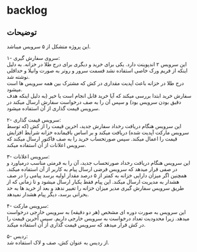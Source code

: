 # backlog
## توضیحات
این پروژه متشکل از ۵ سرویس میباشد.    

۱- سروی سفارش گیری:   
این سرویس ۲ اندپوینت دارد. یکی برای خرید و دیگری برای درج طلا در خزانه. به دلیل اینکه از فریم ورک خاصی استفاده نشد قسمت سرور و روتر به صورت وانیلا و حداقلی نوشته شد.   
درج طلا در خزانه باعث آپدیت مقداری در کش که مشترک بین همه سرویس ها است میشود.   
سفارش خرید ابتدا بررسی میکند که آیا خرید قابل انجام است یا خیر (به دلیل اینکه هدف دقیق بودن سرویس بود) و سپس آن را به صف درخواست سفارش ارسال میکند در سرویس قیمت گذاری از آن استفاده میشود.

۲- سرویس قیمت گذاری:   
این سرویس هنگام دریافت رخداد سفارش جدید، اخرین قیمت را از کش (که توسط سرویس مارکت آپدیت شده) دریافت میکند و بر اساس باقیمانده خزانه شرایط افزایش قیمت را اعمال میکند. سپس صورتحساب خرید را به صف فاکتور ارسال میکند که سرویس اعلانات از آن استفاده میکند.

۳- سرویس اعلانات:   
این سرویس هنگام دریافت رخداد صورتحساب جدید، آن را به فرمتی مناسب درمیاورد و در صفی قرار میدهد که سرویس فرضی ارسال پیام به کاربر از آن استفاده میکند. همچنین اگر میزان دارایی خزانه به کمتر از ۵ درصد مقدار اولیه برسد پیامی را در صف هشدار به مدیریت ارسال میکند. این پیام فقط یکبار ارسال میشود و تا زمانی که از طریق سرویس سفارش گیری مدیر میزان خزانه را تغییر ندهد و بعد از خرید ها به حد بحرانی برسد، دیگر پیام هشدار نمیدهد.

۴- سرویس مارکت:   
این سرویس به صورت دوره ای مشخص (هر دو دقیقه) به سرویس خارجی درخواست میدهد. زیرا محدودیت تعداد درخواست به سرویس خارجی داریم. سپس آخرین قیمت را در کش قرار میدهد که سرویس قیمت گذاری از آن استفاده میکند.

۵- ردیس:   
از ردیس به عنوان کش، صف و لاک استفاده شد.
